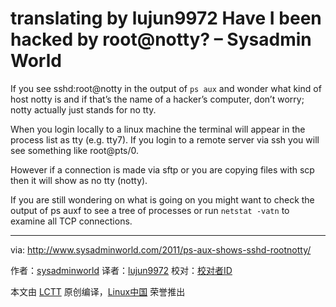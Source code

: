 translating by lujun9972
Have I been hacked by root@notty? – Sysadmin World
======

If you see sshd:root@notty in the output of `ps aux` and wonder what kind of host notty is and if that’s the name of a hacker’s computer, don’t worry; notty actually just stands for no tty.

When you login locally to a linux machine the terminal will appear in the process list as tty (e.g. tty7). If you login to a remote server via ssh you will see something like root@pts/0.

However if a connection is made via sftp or you are copying files with scp then it will show as no tty (notty).

If you are still wondering on what is going on you might want to check the output of ps auxf to see a tree of processes or run `netstat -vatn` to examine all TCP connections.

--------------------------------------------------------------------------------

via: http://www.sysadminworld.com/2011/ps-aux-shows-sshd-rootnotty/

作者：[sysadminworld][a]
译者：[lujun9972](https://github.com/lujun9972)
校对：[校对者ID](https://github.com/校对者ID)

本文由 [LCTT](https://github.com/LCTT/TranslateProject) 原创编译，[Linux中国](https://linux.cn/) 荣誉推出

[a]:http://www.sysadminworld.com
